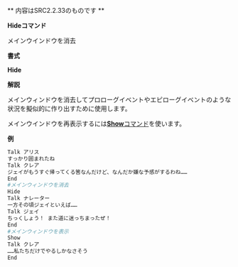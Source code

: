 ** 内容はSRC2.2.33のものです **

**Hideコマンド**

メインウインドウを消去

**書式**

**Hide**

**解説**

メインウィンドウを消去してプロローグイベントやエピローグイベントのような状況を擬似的に作り出すために使用します。

メインウインドウを再表示するには[**Show**コマンド](Showコマンド.md)を使います。

**例**
```sh
Talk アリス
すっかり囲まれたね
Talk クレア
ジェイがもうすぐ帰ってくる筈なんだけど、なんだか嫌な予感がするわね……
End
#メインウィンドウを消去
Hide
Talk ナレーター
一方その頃ジェイといえば……
Talk ジェイ
ちっくしょう！ また道に迷っちまったぜ！
End
#メインウィンドウを表示
Show
Talk クレア
……私たちだけでやるしかなさそう
End
```

